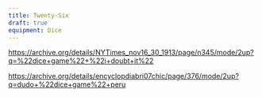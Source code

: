 ```yaml
---
title: Twenty-Six
draft: true
equipment: Dice
---
```


https://archive.org/details/NYTimes_nov16_30_1913/page/n345/mode/2up?q=%22dice+game%22+%22i+doubt+it%22

https://archive.org/details/encyclopdiabri07chic/page/376/mode/2up?q=dudo+%22dice+game%22+peru
